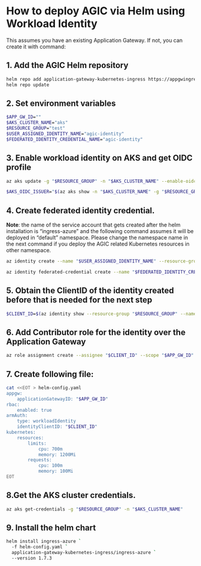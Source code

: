 # How to deploy AGIC via Helm using Workload Identity

This assumes you have an existing Application Gateway. If not, you can create it with command:
## 1. Add the AGIC Helm repository

```bash
helm repo add application-gateway-kubernetes-ingress https://appgwingress.blob.core.windows.net/ingress-azure-helm-package/
helm repo update
```

## 2. Set environment variables

```bash
$APP_GW_ID=""
$AKS_CLUSTER_NAME="aks"
$RESOURCE_GROUP="test"
$USER_ASSIGNED_IDENTITY_NAME="agic-identity"
$FEDERATED_IDENTITY_CREDENTIAL_NAME="agic-identity"
```

## 3. Enable workload identity on AKS and get OIDC profile

```bash
az aks update -g "$RESOURCE_GROUP" -n "$AKS_CLUSTER_NAME" --enable-oidc-issuer --enable-workload-identity

$AKS_OIDC_ISSUER="$(az aks show -n "$AKS_CLUSTER_NAME" -g "$RESOURCE_GROUP" --query "oidcIssuerProfile.issuerUrl" -otsv)"
```

## 4. Create federated identity credential. 

**Note**: the name of the service account that gets created after the helm installation is “ingress-azure” and the following command assumes it will be deployed in “default” namespace. Please change the namespace name in the next command if you deploy the AGIC related Kubernetes resources in other namespace.

```bash
az identity create --name "$USER_ASSIGNED_IDENTITY_NAME" --resource-group "$RESOURCE_GROUP" 

az identity federated-credential create --name "$FEDERATED_IDENTITY_CREDENTIAL_NAME" --identity-name "$USER_ASSIGNED_IDENTITY_NAME" --resource-group "$RESOURCE_GROUP" --issuer "$AKS_OIDC_ISSUER" --subject system:serviceaccount:default:ingress-azure
```

## 5. Obtain the ClientID of the identity created before that is needed for the next step

```bash
$CLIENT_ID=$(az identity show --resource-group "$RESOURCE_GROUP" --name "$USER_ASSIGNED_IDENTITY_NAME" --query 'clientId' -otsv)
```

## 6. Add Contributor role for the identity over the Application Gateway

```bash
az role assignment create --assignee "$CLIENT_ID" --scope "$APP_GW_ID" --role Contributor
```

## 7. Create following file:

```bash
cat <<EOT > helm-config.yaml
appgw:
    applicationGatewayID: "$APP_GW_ID"
rbac:
    enabled: true
armAuth:
    type: workloadIdentity
    identityClientID: "$CLIENT_ID"
kubernetes:
    resources:
        limits:
            cpu: 700m
            memory: 1200Mi
        requests:
            cpu: 100m
            memory: 100Mi
EOT
```

## 8.Get the AKS cluster credentials.

```bash
az aks get-credentials -g "$RESOURCE_GROUP" -n "$AKS_CLUSTER_NAME"
```

## 9. Install the helm chart

```bash
helm install ingress-azure `
  -f helm-config.yaml `
  application-gateway-kubernetes-ingress/ingress-azure `
  --version 1.7.3
```
